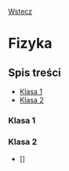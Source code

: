[Wstecz](../README.md)

# Fizyka

## Spis treści

-   [Klasa 1](#klasa-1)
-   [Klasa 2](#klasa-2)

### Klasa 1

### Klasa 2

-   []
